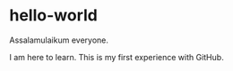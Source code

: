 # hello-world

Assalamulaikum everyone. 

I am here to learn. 
This is my first experience with GitHub. 
